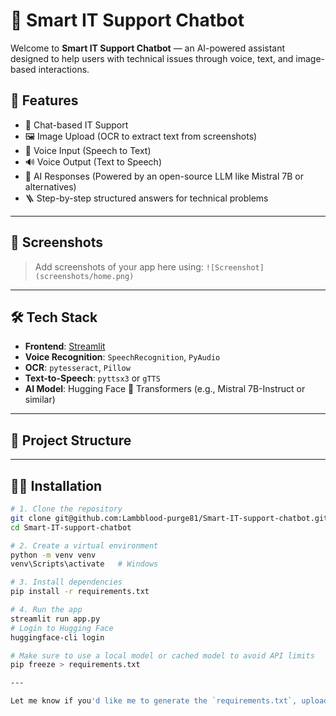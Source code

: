 # 🤖 Smart IT Support Chatbot

Welcome to **Smart IT Support Chatbot** — an AI-powered assistant designed to help users with technical issues through voice, text, and image-based interactions.

## 🚀 Features

- 💬 Chat-based IT Support
- 🖼️ Image Upload (OCR to extract text from screenshots)
- 🎤 Voice Input (Speech to Text)
- 🔊 Voice Output (Text to Speech)
- 🧠 AI Responses (Powered by an open-source LLM like Mistral 7B or alternatives)
- 🪜 Step-by-step structured answers for technical problems

---

## 📸 Screenshots

> Add screenshots of your app here using:
> `![Screenshot](screenshots/home.png)`

---

## 🛠️ Tech Stack

- **Frontend**: [Streamlit](https://streamlit.io/)
- **Voice Recognition**: `SpeechRecognition`, `PyAudio`
- **OCR**: `pytesseract`, `Pillow`
- **Text-to-Speech**: `pyttsx3` or `gTTS`
- **AI Model**: Hugging Face 🤗 Transformers (e.g., Mistral 7B-Instruct or similar)

---

## 📂 Project Structure


---

## 🧑‍💻 Installation

```bash
# 1. Clone the repository
git clone git@github.com:Lambblood-purge81/Smart-IT-support-chatbot.git
cd Smart-IT-support-chatbot

# 2. Create a virtual environment
python -m venv venv
venv\Scripts\activate   # Windows

# 3. Install dependencies
pip install -r requirements.txt

# 4. Run the app
streamlit run app.py
# Login to Hugging Face
huggingface-cli login

# Make sure to use a local model or cached model to avoid API limits
pip freeze > requirements.txt

---

Let me know if you'd like me to generate the `requirements.txt`, upload screenshots, or convert this into a `.md` file directly.
